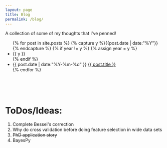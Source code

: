 ```yaml
---
layout: page
title: Blog
permalink: /blog/
---
```


A collection of some of my thoughts that I've penned!


<ul class="listing">
{% for post in site.posts %}
  {% capture y %}{{post.date | date:"%Y"}}{% endcapture %}
  {% if year != y %}
    {% assign year = y %}
    <li class="listing-seperator">{{ y }}</li>
  {% endif %}
  <li class="listing-item">
    <time datetime="{{ post.date | date:"%Y-%m-%d" }}">{{ post.date | date:"%Y-%m-%d" }}</time>
    <a href="{{ post.url }}" title="{{ post.title }}">{{ post.title }}</a>
  </li>
{% endfor %}
</ul>


<br><br><br>

ToDos/Ideas:
=====

1. Complete Bessel's correction
2. Why do cross validation before doing feature selection in wide data sets
3. <del>PhD application story</del>
4. BayesPy
